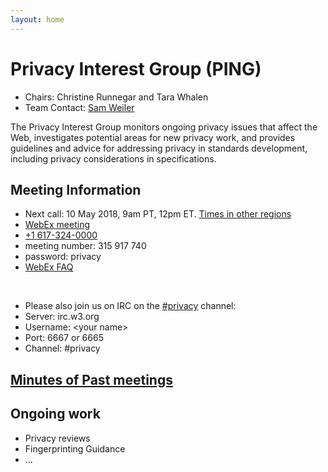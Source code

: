 ```yaml
---
layout: home
---
```


<h1 class="title">Privacy Interest Group (PING)</h1>

* Chairs: Christine Runnegar and Tara Whalen
* Team Contact: [Sam Weiler](mailto:weiler@w3.org)

The Privacy Interest Group monitors ongoing privacy issues that affect the Web, investigates potential areas for new privacy work, and provides guidelines and advice for addressing privacy in standards development, including privacy considerations in specifications.

## Meeting Information
* Next call: 10 May 2018, 9am PT, 12pm ET. 
[Times in other regions](https://www.timeanddate.com/worldclock/converter.html)
* [WebEx meeting](https://mit.webex.com/mit/j.php?MTID=mb8817bb98018eef652ad17b6b4b1d788)
* [+1 617-324-0000](tel:617-324-0000)
* meeting number: 315 917 740
* password: privacy
* [WebEx FAQ](https://www.w3.org/2006/tools/wiki/WebExFAQ)

<br> 

* Please also join us on IRC on the [#privacy](http://irc.w3.org/?channels=privacy) channel:
* Server: irc.w3.org
* Username: &lt;your name&gt;
* Port: 6667 or 6665
* Channel: #privacy
          
## [Minutes of Past meetings](https://www.w3.org/Privacy/IG/meetings.html)


## Ongoing work
* Privacy reviews
* Fingerprinting Guidance
* ...
